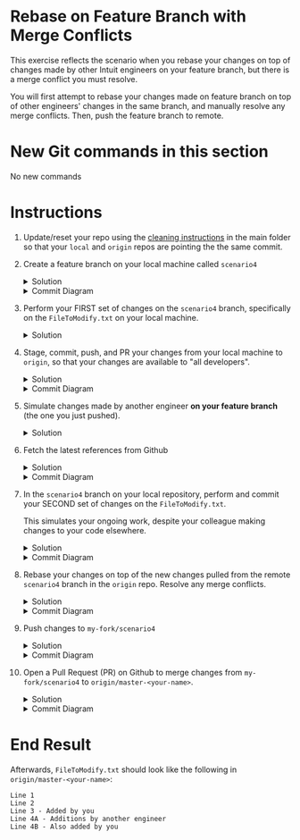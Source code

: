 # Rebase on Feature Branch with Merge Conflicts 

This exercise reflects the scenario when you rebase your changes on top of changes made by other Intuit engineers on your feature branch, but there is a merge conflict you must resolve. 

You will first attempt to rebase your changes made on feature branch on top of other engineers' changes in the same branch, and manually resolve any merge conflicts. Then, push the feature branch to remote. 

# New Git commands in this section
No new commands 

# Instructions
1. Update/reset your repo using the [cleaning instructions](https://github.intuit.com/Albertasaurus/git-practice/blob/master/Cleaning.md) in the main folder so that your `local` and `origin` repos are pointing the the same commit.
1. Create a feature branch on your local machine called `scenario4`
    <details>
    <summary>Solution</summary>
    
    ```console
    $ git checkout -b scenario4
    ```
    </details>

    <details>
    <summary>Commit Diagram</summary>

    ```
    Our local repo:
    
    A---B master-your-name


    Remote my-fork:
    
    <nothing relevent to show>
    

    Remote origin:
    
    A---B master-your-name
    ```
    </details>
1. Perform your FIRST set of changes on the `scenario4` branch, specifically on the `FileToModify.txt` on your local machine.
    <details>
    <summary>Solution</summary>

    Open `FileToModify.txt` in the `Scenario_4` folder, and add in a line so that your `FileToModify.txt` should look something like:
    ```
    Line 1
    Line 2
    Line 3A - Added by you
    ```
    </details>
1. Stage, commit, push, and PR your changes from your local machine to `origin`, so that your changes are available to "all developers". 
    <details>
    <summary>Solution</summary>

    Stage and commit, and push your changes to `my-fork`
    ```console
    $ git stage -A
    $ git commit -m "added a new line"
    $ git push -u my-fork scenario4
    ```
    </details>

    <details>
    <summary>Commit Diagram</summary>

    ```
    Our local repo:

          C scenario4 (change #1)
         /
    A---B master-your-name


    Remote my-fork:
    
          C scenario4 (change #1)
         /
    A---B master-your-name
    

    Remote origin:
    
    A---B master-your-name
    ```
    </details>

1. Simulate changes made by another engineer **on your feature branch** (the one you just pushed).
    <details>
    <summary>Solution</summary>

    1. Go to the `my-fork` repo on Github, choose the `scenario4` branch from the "Branch" dropdown, and open `FileToModify.txt` in the `Scenario_4` folder. 
    1. Add another line to `FileToModify.txt` so that your file now looks like:
        ```
        Line 1
        Line 2
        Line 3 - Added by you 
        Line 4A - Additions by another engineer
        ```
    1. 1. Click "Commit changes"
    </details>

1. Fetch the latest references from Github
    <details>
    <summary>Solution</summary>

    Refresh your local repo's pointers to `my-fork` (because this repo changed) with the command
    ```console
    $ git fetch my-fork 
    ```
    More details about `git fetch` can be found in Step 5 of [Scenario 1](https://github.intuit.com/Albertasaurus/git-practice/tree/master/Scenario_1/#Instructions)
    </details>

    <details>
    <summary>Commit Diagram</summary>
    
    ```
    Our local repo:

          C scenario4 (change #1)
         /
    A---B master-your-name


    Remote my-fork:
    
            D Another engineer 
           /
          C scenario4 (change #1)
         /
    A---B master-your-name


    Remote origin:
    
    A---B master-your-name
    ```
    </details>

1. In the `scenario4` branch on your local repository, perform and commit your SECOND set of changes on the `FileToModify.txt`. 

    This simulates your ongoing work, despite your colleague making changes to your code elsewhere. 

    <details>
    <summary>Solution</summary>

    1. On your local machine, open `FileToModify.txt` in the `Scenario_4` folder of your `scenario4` branch, and add in a line so that your `FileToModify.txt` looks like:
        ```
        Line 1
        Line 2
        Line 3 - Added by you 
        Line 4B - Also added by you 
        ```
    1. Stage and commit your changes
        ```console
        $ git stage -A
        $ git commit -m "added another line to scenario 4"
        ```
    </details>

    <details>
    <summary>Commit Diagram</summary>

    ```
    Our local repo:

            E scenario4 (change #2)
           /
          C scenario4 (change #1)
         /
    A---B master-your-name


    Remote my-fork:
    
            D Another engineer 
           /
          C scenario4 (change #1)
         /
    A---B master-your-name


    Remote origin:
    
    A---B master-your-name
    ```
    </details>

1. Rebase your changes on top of the new changes pulled from the remote `scenario4` branch in the `origin` repo. Resolve any merge conflicts. 
    <details>
    <summary>Solution</summary>

    1. Try to rebase your changes on top of the new changes made by another engineer in `my-fork/scenario4`. A merge conflict should appear.
        ```console
        $ git rebase my-fork/scenario4
        ```
    1. Resolve the merge conflict(s)
        
        For more details on how this is done, refer to Step 6 in [Scneario 3](https://github.intuit.com/Albertasaurus/git-practice/tree/master/Scenario_3/#Instructions).

        Your final FileToModify.txt should look like this:
        ```
        Line 1
        Line 2
        Line 3 - Added by you
        Line 4A - Additions by another engineer
        Line 4B - Also added by you
        ```
    1. Add your changes, and continue the rebase.
        ```console
        $ git add -A 
        $ git rebase --continue
        ```
    1. Check your rebased changes are in the expected order
        ```console
        $ git log
        ```
        Your second commit should be on top, followed by the other engineers', followed by your first commit. 
    </details>

    <details>
    <summary>Commit Diagram</summary>
    
    Recall, `E'` represents the same change as `E`, but with a different commit hash.
    ```
    Our local repo:

              E' scenario4 (change #2)
             /
            D Another engineer 
           /
          C scenario4 (change #1)
         /
    A---B master-your-name


    Remote my-fork:
    
            D Another engineer 
           /
          C scenario4 (change #1)
         /
    A---B master-your-name


    Remote origin:
    
    A---B master-your-name
    ```
    </details>

1. Push changes to `my-fork/scenario4`
    <details>
    <summary>Solution</summary>
    
    ```console
    $ git push -u my-fork scenario4
    ```
    </details>

    <details>
    <summary>Commit Diagram</summary>

    ```
    Our local repo:

              E' scenario4 (change #2)
             /
            D Another engineer 
           /
          C scenario4 (change #1)
         /
    A---B master-your-name


    Remote my-fork:
    
              E' scenario4 (change #2)
             /
            D Another engineer 
           /
          C scenario4 (change #1)
         /
    A---B master-your-name


    Remote origin:
    
    A---B master-your-name
    ```
    </details>

1. Open a Pull Request (PR) on Github to merge changes from `my-fork/scenario4` to `origin/master-<your-name>`.
    <details>
    <summary>Solution</summary>

    1. Open a Pull Request on Githunb to merge changes from `my-fork/scenario4` to `origin/master-<your-name>`. 
    1. Run `git fetch origin` to refresh your local repo's pointers  
    1. Using `git log` or a Git GUI, check that the commits are in the right order. 
    </details>

    <details>
    <summary>Commit Diagram</summary>

    Recall, `E''` represents a big commit containing all the previous commits the squashed together (`C`, `D`, `E`). It has a different commit hash than `E` and `E'`. 
    ```
    Our local repo:

              E' scenario4 (change #2)
             /
            D Another engineer 
           /
          C scenario4 (change #1)
         /
    A---B master-your-name


    Remote my-fork:
    
              E' scenario4 (change #2)
             /
            D Another engineer 
           /
          C scenario4 (change #1)
         /
    A---B master-your-name


    Remote origin:

                E'' All changes (commits C, D, and E')
               /
              E' scenario4 (change #2)
             /
            D Another engineer 
           /
          C scenario4 (change #1)
         /
    A---B master-your-name
    ```
    </details>

# End Result
Afterwards, `FileToModify.txt` should look like the following in `origin/master-<your-name>`:
```
Line 1
Line 2
Line 3 - Added by you
Line 4A - Additions by another engineer
Line 4B - Also added by you
```